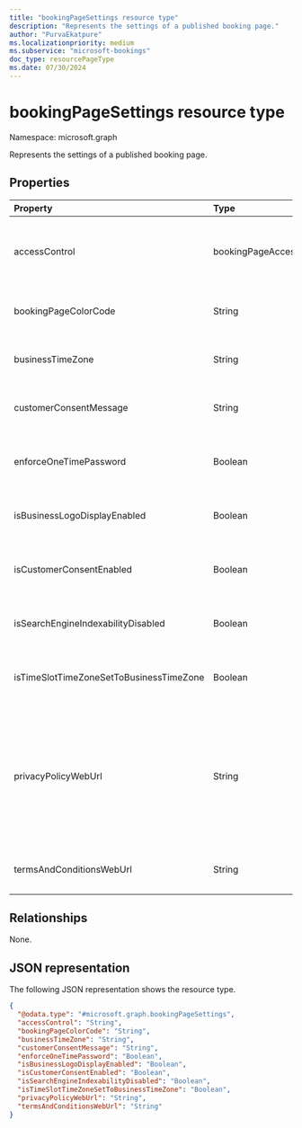 ```yaml
---
title: "bookingPageSettings resource type"
description: "Represents the settings of a published booking page."
author: "PurvaEkatpure"
ms.localizationpriority: medium
ms.subservice: "microsoft-bookings"
doc_type: resourcePageType
ms.date: 07/30/2024
---
```


# bookingPageSettings resource type

Namespace: microsoft.graph

Represents the settings of a published booking page.

## Properties
|Property|Type|Description|
|:---|:---|:---|
|accessControl|bookingPageAccessControl|Access control on a published booking page. The possible values are: `unrestricted`, `restrictedToOrganization`, `unknownFutureValue`.|
|bookingPageColorCode|String|Custom color for the booking page. The value should be in Hex format. For example, `#123456`.|
|businessTimeZone|String|The time zone of the customer. For a list of possible values, see [dateTimeTimeZone](dateTimeTimeZone.md).|
|customerConsentMessage|String|The personal data collection and usage consent message in the booking page.|
|enforceOneTimePassword|Boolean|Determines whether the one-time password is required to create an appointment. The default value is `false`.|
|isBusinessLogoDisplayEnabled|Boolean|Indicates whether the business logo is displayed on the booking page. The default value is `false`.|
|isCustomerConsentEnabled|Boolean|Enables personal data collection and the usage consent toggle on the booking page. The default value is `false`.|
|isSearchEngineIndexabilityDisabled|Boolean|Indicates whether web crawlers index this page. The defaults value is `false`.|
|isTimeSlotTimeZoneSetToBusinessTimeZone|Boolean|Indicates whether the time zone of the time slot is set to the time zone of the business. The default value is `false`.|
|privacyPolicyWebUrl|String|URL of a webpage that provides the terms and conditions of the business. If a privacy policy isn't included, the following text appears on the booking page as default: "The policies and practices of {booking_business_name} apply to the use of your data." |
|termsAndConditionsWebUrl|String|URL of a webpage that provides the terms and conditions of the business.|

## Relationships
None.

## JSON representation
The following JSON representation shows the resource type.
<!-- {
  "blockType": "resource",
  "@odata.type": "microsoft.graph.bookingPageSettings"
}
-->
``` json
{
  "@odata.type": "#microsoft.graph.bookingPageSettings",
  "accessControl": "String",
  "bookingPageColorCode": "String",
  "businessTimeZone": "String",
  "customerConsentMessage": "String",
  "enforceOneTimePassword": "Boolean",
  "isBusinessLogoDisplayEnabled": "Boolean",
  "isCustomerConsentEnabled": "Boolean",
  "isSearchEngineIndexabilityDisabled": "Boolean",
  "isTimeSlotTimeZoneSetToBusinessTimeZone": "Boolean",
  "privacyPolicyWebUrl": "String",
  "termsAndConditionsWebUrl": "String"
}
```
